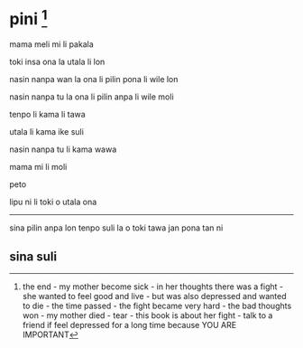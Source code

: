 # pini [^1]

mama meli mi li pakala

toki insa ona la utala li lon

nasin nanpa wan la ona li pilin pona li wile lon

nasin nanpa tu la ona li pilin anpa li wile moli

tenpo li kama li tawa

utala li kama ike suli

nasin nanpa tu li kama wawa

mama mi li moli

peto

lipu ni li toki o utala ona

---

sina pilin anpa lon tenpo suli la o toki tawa jan pona tan ni

## sina suli

[^1]: the end - my mother become sick - in her thoughts there was a fight - she wanted to feel good and live - but was also depressed and wanted to die - the time passed - the fight became very hard - the bad thoughts won - my mother died - tear - this book is about her fight - talk to a friend if feel depressed for a long time because YOU ARE IMPORTANT
